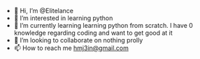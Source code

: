- 👋 Hi, I’m @Elitelance
- 👀 I’m interested in learning python
- 🌱 I’m currently learning learning python from scratch. I have 0 knowledge regarding coding and want to get good at it
- 💞️ I’m looking to collaborate on nothing prolly
- 📫 How to reach me hmj3in@gmail.com

<!---
Elitelance/Elitelance is a ✨ special ✨ repository because its `README.md` (this file) appears on your GitHub profile.
You can click the Preview link to take a look at your changes.
--->
